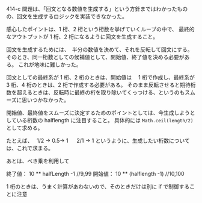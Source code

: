 414-c 問題は、「回文となる数値を生成する」という方針まではわかったものの、回文を生成するロジックを実装できなかった。

感心したポイントは、1 桁、2 桁という桁数を挙げていくループの中で、
最終的なアウトプットが 1 桁、2 桁になるように回文を生成すること。

回文を生成するためには、　半分の数値を決めて、それを反転して回文にする。
そのとき、同一桁数としての候補値として、開始値、終了値を決める必要がある。
これが地味に難しかった。

回文としての最終系が 1 桁、2 桁のときは、開始値は　 1 桁で作成し、最終系が 3 桁、4 桁のときは、2 桁で作成する必要がある。
そのまま反転させると期待桁数を超えるときは、反転時に最終の桁を取り除いてくっつける、というのもスムーズに思いつかなかった。

開始値、最終値をスムーズに決定するためのポイントとしては、今生成しようとしている桁数の halflength に注目すること。
具体的には `Math.ceil(length/2)`　として求める。

たとえば、　 1/2 → 0.5→ 1 　 2/1 → 1 というように、生成したい桁数については、これで求まる。

あとは、べき乗を利用して

終了値： 10 ** halfLength -1 //9,99
開始値： 10 ** (halflength -1) //10,100

1 桁のときは、うまく計算があわないので、そのときだけは別に if で制御することに注意
